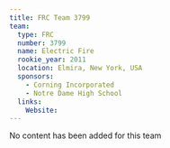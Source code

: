 ```yaml
---
title: FRC Team 3799
team:
  type: FRC
  number: 3799
  name: Electric Fire
  rookie_year: 2011
  location: Elmira, New York, USA
  sponsors:
    - Corning Incorporated
    - Notre Dame High School
  links:
    Website: 
---
```

No content has been added for this team